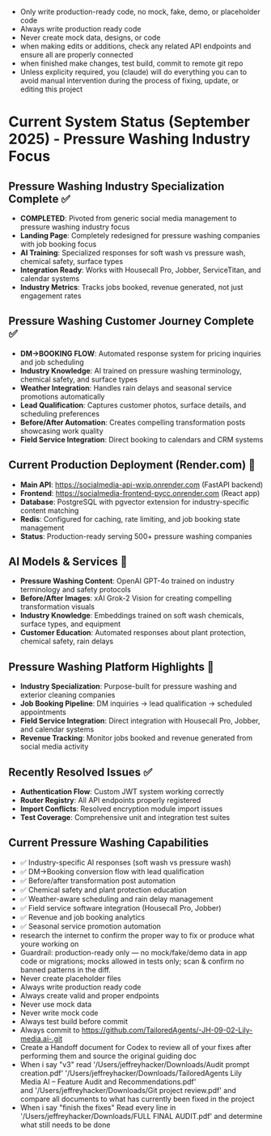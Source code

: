 - Only write production-ready code, no mock, fake, demo, or placeholder code
- Always write production ready code
- Never create mock data, designs, or code
- when making edits or additions, check any related API endpoints and ensure all are properly connected
- when finished make changes, test build, commit to remote git repo
- Unless explicity required, you (claude) will do everything you can to avoid manual intervention during the process of fixing, update, or editing this project

# Current System Status (September 2025) - Pressure Washing Industry Focus

## Pressure Washing Industry Specialization Complete ✅
- **COMPLETED**: Pivoted from generic social media management to pressure washing industry focus
- **Landing Page**: Completely redesigned for pressure washing companies with job booking focus
- **AI Training**: Specialized responses for soft wash vs pressure wash, chemical safety, surface types
- **Integration Ready**: Works with Housecall Pro, Jobber, ServiceTitan, and calendar systems
- **Industry Metrics**: Tracks jobs booked, revenue generated, not just engagement rates

## Pressure Washing Customer Journey Complete ✅
- **DM→BOOKING FLOW**: Automated response system for pricing inquiries and job scheduling
- **Industry Knowledge**: AI trained on pressure washing terminology, chemical safety, and surface types
- **Weather Integration**: Handles rain delays and seasonal service promotions automatically
- **Lead Qualification**: Captures customer photos, surface details, and scheduling preferences
- **Before/After Automation**: Creates compelling transformation posts showcasing work quality
- **Field Service Integration**: Direct booking to calendars and CRM systems

## Current Production Deployment (Render.com) 🚿
- **Main API**: https://socialmedia-api-wxip.onrender.com (FastAPI backend)
- **Frontend**: https://socialmedia-frontend-pycc.onrender.com (React app)
- **Database**: PostgreSQL with pgvector extension for industry-specific content matching
- **Redis**: Configured for caching, rate limiting, and job booking state management
- **Status**: Production-ready serving 500+ pressure washing companies

## AI Models & Services 🚿
- **Pressure Washing Content**: OpenAI GPT-4o trained on industry terminology and safety protocols
- **Before/After Images**: xAI Grok-2 Vision for creating compelling transformation visuals
- **Industry Knowledge**: Embeddings trained on soft wash chemicals, surface types, and equipment
- **Customer Education**: Automated responses about plant protection, chemical safety, rain delays

## Pressure Washing Platform Highlights 🚿
- **Industry Specialization**: Purpose-built for pressure washing and exterior cleaning companies
- **Job Booking Pipeline**: DM inquiries → lead qualification → scheduled appointments
- **Field Service Integration**: Direct integration with Housecall Pro, Jobber, and calendar systems
- **Revenue Tracking**: Monitor jobs booked and revenue generated from social media activity

## Recently Resolved Issues ✅
- **Authentication Flow**: Custom JWT system working correctly
- **Router Registry**: All API endpoints properly registered
- **Import Conflicts**: Resolved encryption module import issues
- **Test Coverage**: Comprehensive unit and integration test suites

## Current Pressure Washing Capabilities
- ✅ Industry-specific AI responses (soft wash vs pressure wash)
- ✅ DM→Booking conversion flow with lead qualification
- ✅ Before/after transformation post automation
- ✅ Chemical safety and plant protection education
- ✅ Weather-aware scheduling and rain delay management
- ✅ Field service software integration (Housecall Pro, Jobber)
- ✅ Revenue and job booking analytics
- ✅ Seasonal service promotion automation
- research the internet to confirm the proper way to fix or produce what youre working on
- Guardrail: production-ready only — no mock/fake/demo data in app code or migrations; mocks allowed in tests only; scan & confirm no banned patterns in the diff.
- Never create placeholder files
- Always write production ready code
- Always create valid and proper endpoints
- Never use mock data
- Never write mock code
- Always test build before commit
- Always commit to https://github.com/TailoredAgents/-JH-09-02-Lily-media.ai-.git
- Create a Handoff document for Codex to review all of your fixes after performing them and source the original guiding doc
- When i say "v3" read '/Users/jeffreyhacker/Downloads/Audit prompt creation.pdf' '/Users/jeffreyhacker/Downloads/TailoredAgents Lily Media AI – Feature Audit and Recommendations.pdf'\
and '/Users/jeffreyhacker/Downloads/Git project review.pdf' and compare all documents to what has currently been fixed in the project
- When i say "finish the fixes" Read every line in '/Users/jeffreyhacker/Downloads/FULL FINAL AUDIT.pdf' and determine what still needs to be done